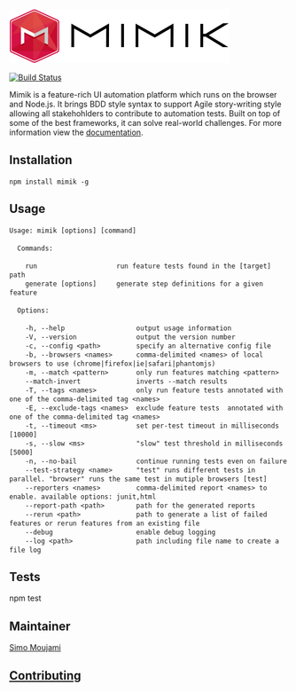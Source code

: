 ![Mimik](resources/images/mimik-logo-big.png?raw=true)

[![Build Status](https://travis-ci.org/simoami/mimik.svg?branch=master)](https://travis-ci.org/simoami/mimik)

Mimik is a feature-rich UI automation platform which runs on the browser and Node.js.  It brings BDD style syntax to support Agile story-writing style allowing all stakehohlders to contribute to automation tests. Built on top of some of the best frameworks, it can solve real-world challenges. For more information view the [documentation](http://simoami.github.io/mimik).

## Installation

```
npm install mimik -g
```

## Usage


```
Usage: mimik [options] [command]

  Commands:

    run                    run feature tests found in the [target] path
    generate [options]     generate step definitions for a given feature

  Options:

    -h, --help                  output usage information
    -V, --version               output the version number
    -c, --config <path>         specify an alternative config file
    -b, --browsers <names>      comma-delimited <names> of local browsers to use (chrome|firefox|ie|safari|phantomjs)
    -m, --match <pattern>       only run features matching <pattern>
    --match-invert              inverts --match results
    -T, --tags <names>          only run feature tests annotated with one of the comma-delimited tag <names>
    -E, --exclude-tags <names>  exclude feature tests  annotated with one of the comma-delimited tag <names>
    -t, --timeout <ms>          set per-test timeout in milliseconds [10000]
    -s, --slow <ms>             "slow" test threshold in milliseconds [5000]
    -n, --no-bail               continue running tests even on failure
    --test-strategy <name>      "test" runs different tests in parallel. "browser" runs the same test in mutiple browsers [test]
    --reporters <names>         comma-delimited report <names> to enable. available options: junit,html
    --report-path <path>        path for the generated reports
    --rerun <path>              path to generate a list of failed features or rerun features from an existing file
    --debug                     enable debug logging
    --log <path>                path including file name to create a file log
```

## Tests

  npm test

## Maintainer

[Simo Moujami](www.linkedin.com/in/simoami)


## [Contributing](./CONTRIBUTING.md)
